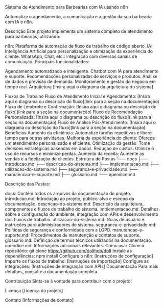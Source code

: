 Sistema de Atendimento para Barbearias com IA usando n8n

Automatize o agendamento, a comunicação e a gestão da sua barbearia com IA e n8n.

Descrição
Este projeto implementa um sistema completo de atendimento para barbearias, utilizando:

n8n: Plataforma de automação de fluxo de trabalho de código aberto.
IA: Inteligência Artificial para personalização e otimização da experiência do cliente.
WhatsApp, Chat, etc.: Integração com diversos canais de comunicação.
Principais funcionalidades:

Agendamento automatizado e inteligente.
Chatbot com IA para atendimento e suporte.
Recomendações personalizadas de serviços e produtos.
Análise de dados e previsão de demanda.
Monitoramento e gestão do negócio em tempo real.
Arquitetura
[Insira aqui o diagrama da arquitetura do sistema]

Fluxos de Trabalho
Fluxo de Atendimento Inicial e Agendamento: [Insira aqui o diagrama ou descrição do fluxo](link para a seção na documentação)
Fluxo de Lembrete e Confirmação: [Insira aqui o diagrama ou descrição do fluxo](link para a seção na documentação)
Fluxo de Recomendação Personalizada: [Insira aqui o diagrama ou descrição do fluxo](link para a seção na documentação)
Fluxo de Análise Pós-Atendimento: [Insira aqui o diagrama ou descrição do fluxo](link para a seção na documentação)
Benefícios
Aumento da eficiência: Automatize tarefas repetitivas e libere tempo para outras atividades.
Melhoria da experiência do cliente: Ofereça um atendimento personalizado e eficiente.
Otimização da gestão: Tome decisões estratégicas baseadas em dados.
Redução de custos: Otimize o uso de recursos e minimize perdas.
Aumento da receita: Aumente as vendas e a fidelização de clientes.
Estrutura de Pastas
└── docs
    ├── introducao.md
    ├── descricao-do-sistema.md
    ├── implementacao.md
    ├── utilizacao-do-sistema.md
    ├── seguranca-e-privacidade.md
    ├── manutencao-e-suporte.md
    ├── glossario.md
    └── apendice.md

Descrição das Pastas:

docs: Contém todos os arquivos da documentação do projeto.
introducao.md: Introdução ao projeto, público-alvo e escopo da documentação.
descricao-do-sistema.md: Descrição da arquitetura, componentes e fluxos de trabalho do sistema.
implementacao.md: Detalhes sobre a configuração do ambiente, integração com APIs e desenvolvimento dos fluxos de trabalho.
utilizacao-do-sistema.md: Guias de usuário e instruções para administradores do sistema.
seguranca-e-privacidade.md: Políticas de segurança e conformidade com a LGPD.
manutencao-e-suporte.md: Procedimentos de manutenção e contatos de suporte.
glossario.md: Definição de termos técnicos utilizados na documentação.
apendice.md: Informações adicionais relevantes.
Como usar
Clone o repositório: git clone https://github.com/dolthub/dolt
Instale as dependências: npm install
Configure o n8n: [Instruções de configuração]
Importe os fluxos de trabalho: [Instruções de importação]
Configure as integrações: [Instruções de integração com APIs]
Documentação
Para mais detalhes, consulte a documentação completa.

Contribuição
Sinta-se à vontade para contribuir com o projeto!

Licença
[Licença do projeto]

Contato
[Informações de contato]